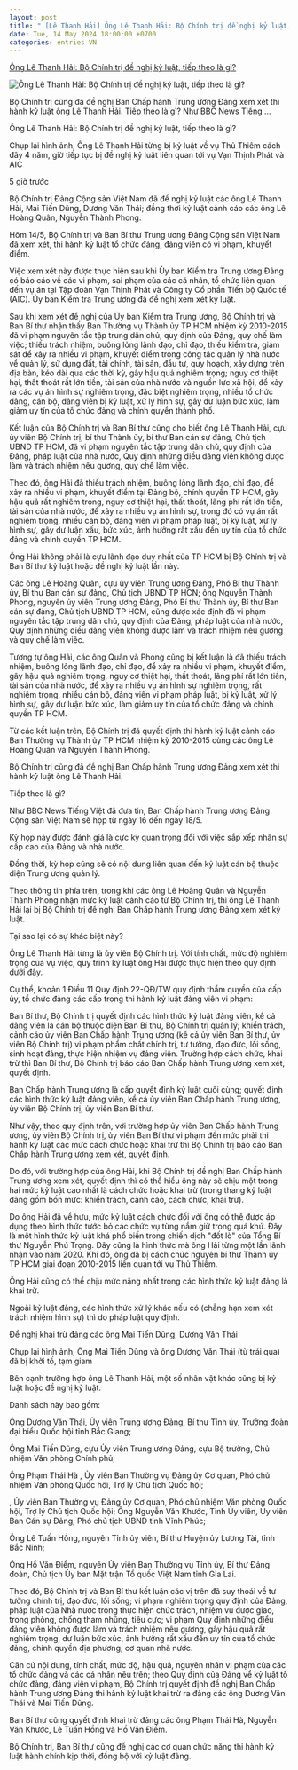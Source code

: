 ```yaml
---
layout: post
title: " [Lê Thanh Hải] Ông Lê Thanh Hải: Bộ Chính trị đề nghị kỷ luật, tiếp theo là gì?"
date: Tue, 14 May 2024 18:00:00 +0700
categories: entries VN
---
```

[Ông Lê Thanh Hải: Bộ Chính trị đề nghị kỷ luật, tiếp theo là gì?](https://www.bbc.com/vietnamese/articles/c6pyy4z9r97o)

![Ông Lê Thanh Hải: Bộ Chính trị đề nghị kỷ luật, tiếp theo là gì?](https://ichef.bbci.co.uk/news/1024/branded_vietnamese/3936/live/9fabc740-11e6-11ef-82e8-cd354766a224.jpg)

Bộ Chính trị cũng đã đề nghị Ban Chấp hành Trung ương Đảng xem xét thi hành kỷ luật ông Lê Thanh Hải. Tiếp theo là gì? Như BBC News Tiếng ...

Ông Lê Thanh Hải: Bộ Chính trị đề nghị kỷ luật, tiếp theo là gì?

Chụp lại hình ảnh, Ông Lê Thanh Hải từng bị kỷ luật về vụ Thủ Thiêm cách đây 4 năm, giờ tiếp tục bị đề nghị kỷ luật liên quan tới vụ Vạn Thịnh Phát và AIC

5 giờ trước

Bộ Chính trị Đảng Cộng sản Việt Nam đã đề nghị kỷ luật các ông Lê Thanh Hải, Mai Tiến Dũng, Dương Văn Thái; đồng thời kỷ luật cảnh cáo các ông Lê Hoàng Quân, Nguyễn Thành Phong.

Hôm 14/5, Bộ Chính trị và Ban Bí thư Trung ương Đảng Cộng sản Việt Nam đã xem xét, thi hành kỷ luật tổ chức đảng, đảng viên có vi phạm, khuyết điểm.

Việc xem xét này được thực hiện sau khi Ủy ban Kiểm tra Trung ương Đảng có báo cáo về các vi phạm, sai phạm của các cá nhân, tổ chức liên quan đến vụ án tại Tập đoàn Vạn Thịnh Phát và Công ty Cổ phần Tiến bộ Quốc tế (AIC). Ủy ban Kiểm tra Trung ương đã đề nghị xem xét kỷ luật.

Sau khi xem xét đề nghị của Ủy ban Kiểm tra Trung ương, Bộ Chính trị và Ban Bí thư nhận thấy Ban Thường vụ Thành ủy TP HCM nhiệm kỳ 2010-2015 đã vi phạm nguyên tắc tập trung dân chủ, quy định của Đảng, quy chế làm việc; thiếu trách nhiệm, buông lỏng lãnh đạo, chỉ đạo, thiếu kiểm tra, giám sát để xảy ra nhiều vi phạm, khuyết điểm trong công tác quản lý nhà nước về quản lý, sử dụng đất, tài chính, tài sản, đầu tư, quy hoạch, xây dựng trên địa bàn, kéo dài qua các thời kỳ, gây hậu quả nghiêm trọng; nguy cơ thiệt hại, thất thoát rất lớn tiền, tài sản của nhà nước và nguồn lực xã hội, để xảy ra các vụ án hình sự nghiêm trọng, đặc biệt nghiêm trọng, nhiều tổ chức đảng, cán bộ, đảng viên bị kỷ luật, xử lý hình sự, gây dư luận bức xúc, làm giảm uy tín của tổ chức đảng và chính quyền thành phố.

Kết luận của Bộ Chính trị và Ban Bí thư cũng cho biết ông Lê Thanh Hải, cựu ủy viên Bộ Chính trị, bí thư Thành ủy, bí thư Ban cán sự đảng, Chủ tịch UBND TP HCM, đã vi phạm nguyên tắc tập trung dân chủ, quy định của Đảng, pháp luật của nhà nước, Quy định những điều đảng viên không được làm và trách nhiệm nêu gương, quy chế làm việc.

Theo đó, ông Hải đã thiếu trách nhiệm, buông lỏng lãnh đạo, chỉ đạo, để xảy ra nhiều vi phạm, khuyết điểm tại Đảng bộ, chính quyền TP HCM, gây hậu quả rất nghiêm trọng, nguy cơ thiệt hại, thất thoát, lãng phí rất lớn tiền, tài sản của nhà nước, để xảy ra nhiều vụ án hình sự, trong đó có vụ án rất nghiêm trọng, nhiều cán bộ, đảng viên vi phạm pháp luật, bị kỷ luật, xử lý hình sự, gây dư luận xấu, bức xúc, ảnh hưởng rất xấu đến uy tín của tổ chức đảng và chính quyền TP HCM.

Ông Hải không phải là cựu lãnh đạo duy nhất của TP HCM bị Bộ Chính trị và Ban Bí thư kỷ luật hoặc đề nghị kỷ luật lần này.

Các ông Lê Hoàng Quân, cựu ủy viên Trung ương Đảng, Phó Bí thư Thành ủy, Bí thư Ban cán sự đảng, Chủ tịch UBND TP HCN; ông Nguyễn Thành Phong, nguyên ủy viên Trung ương Đảng, Phó Bí thư Thành ủy, Bí thư Ban cán sự đảng, Chủ tịch UBND TP HCM, cũng được xác định đã vi phạm nguyên tắc tập trung dân chủ, quy định của Đảng, pháp luật của nhà nước, Quy định những điều đảng viên không được làm và trách nhiệm nêu gương và quy chế làm việc.

Tương tự ông Hải, các ông Quân và Phong cũng bị kết luận là đã thiếu trách nhiệm, buông lỏng lãnh đạo, chỉ đạo, để xảy ra nhiều vi phạm, khuyết điểm, gây hậu quả nghiêm trọng, nguy cơ thiệt hại, thất thoát, lãng phí rất lớn tiền, tài sản của nhà nước, để xảy ra nhiều vụ án hình sự nghiêm trọng, rất nghiêm trọng, nhiều cán bộ, đảng viên vi phạm pháp luật, bị kỷ luật, xử lý hình sự, gây dư luận bức xúc, làm giảm uy tín của tổ chức đảng và chính quyền TP HCM.

Từ các kết luận trên, Bộ Chính trị đã quyết định thi hành kỷ luật cảnh cáo Ban Thường vụ Thành ủy TP HCM nhiệm kỳ 2010-2015 cùng các ông Lê Hoàng Quân và Nguyễn Thành Phong.

Bộ Chính trị cũng đã đề nghị Ban Chấp hành Trung ương Đảng xem xét thi hành kỷ luật ông Lê Thanh Hải.

Tiếp theo là gì?

Như BBC News Tiếng Việt đã đưa tin, Ban Chấp hành Trung ương Đảng Cộng sản Việt Nam sẽ họp từ ngày 16 đến ngày 18/5.

Kỳ họp này được đánh giá là cực kỳ quan trọng đối với việc sắp xếp nhân sự cấp cao của Đảng và nhà nước.

Đồng thời, kỳ họp cũng sẽ có nội dung liên quan đến kỷ luật cán bộ thuộc diện Trung ương quản lý.

Theo thông tin phía trên, trong khi các ông Lê Hoàng Quân và Nguyễn Thành Phong nhận mức kỷ luật cảnh cáo từ Bộ Chính trị, thì ông Lê Thanh Hải lại bị Bộ Chính trị đề nghị Ban Chấp hành Trung ương Đảng xem xét kỷ luật.

Tại sao lại có sự khác biệt này?

Ông Lê Thanh Hải từng là ủy viên Bộ Chính trị. Với tính chất, mức độ nghiêm trọng của vụ việc, quy trình kỷ luật ông Hải được thực hiện theo quy định dưới đây.

Cụ thể, khoản 1 Điều 11 Quy định 22-QĐ/TW quy định thẩm quyền của cấp ủy, tổ chức đảng các cấp trong thi hành kỷ luật đảng viên vi phạm:

Ban Bí thư, Bộ Chính trị quyết định các hình thức kỷ luật đảng viên, kể cả đảng viên là cán bộ thuộc diện Ban Bí thư, Bộ Chính trị quản lý; khiển trách, cảnh cáo ủy viên Ban Chấp hành Trung ương (kể cả ủy viên Ban Bí thư, ủy viên Bộ Chính trị) vi phạm phẩm chất chính trị, tư tưởng, đạo đức, lối sống, sinh hoạt đảng, thực hiện nhiệm vụ đảng viên. Trường hợp cách chức, khai trừ thì Ban Bí thư, Bộ Chính trị báo cáo Ban Chấp hành Trung ương xem xét, quyết định.

Ban Chấp hành Trung ương là cấp quyết định kỷ luật cuối cùng; quyết định các hình thức kỷ luật đảng viên, kể cả ủy viên Ban Chấp hành Trung ương, ủy viên Bộ Chính trị, ủy viên Ban Bí thư.

Như vậy, theo quy định trên, với trường hợp ủy viên Ban Chấp hành Trung ương, ủy viên Bộ Chính trị, ủy viên Ban Bí thư vi phạm đến mức phải thi hành kỷ luật các mức cách chức hoặc khai trừ thì Bộ Chính trị báo cáo Ban Chấp hành Trung ương xem xét, quyết định.

Do đó, với trường hợp của ông Hải, khi Bộ Chính trị đề nghị Ban Chấp hành Trung ương xem xét, quyết định thì có thể hiểu ông này sẽ chịu một trong hai mức kỷ luật cao nhất là cách chức hoặc khai trừ (trong thang kỷ luật đảng gồm bốn mức: khiển trách, cảnh cáo, cách chức, khai trừ).

Do ông Hải đã về hưu, mức kỷ luật cách chức đối với ông có thể được áp dụng theo hình thức tước bỏ các chức vụ từng nắm giữ trong quá khứ. Đây là một hình thức kỷ luật khá phổ biến trong chiến dịch "đốt lò" của Tổng Bí thư Nguyễn Phú Trọng. Đây cũng là hình thức mà ông Hải từng một lần lãnh nhận vào năm 2020. Khi đó, ông đã bị cách chức nguyên bí thư Thành ủy TP HCM giai đoạn 2010-2015 liên quan tới vụ Thủ Thiêm.

Ông Hải cũng có thể chịu mức nặng nhất trong các hình thức kỷ luật đảng là khai trừ.

Ngoài kỷ luật đảng, các hình thức xử lý khác nếu có (chẳng hạn xem xét trách nhiệm hình sự) thì do pháp luật quy định.

Đề nghị khai trừ đảng các ông Mai Tiến Dũng, Dương Văn Thái

Chụp lại hình ảnh, Ông Mai Tiến Dũng và ông Dương Văn Thái (từ trái qua) đã bị khởi tố, tạm giam

Bên cạnh trường hợp ông Lê Thanh Hải, một số nhân vật khác cũng bị kỷ luật hoặc đề nghị kỷ luật.

Danh sách này bao gồm:

Ông Dương Văn Thái, Ủy viên Trung ương Đảng, Bí thư Tỉnh ủy, Trưởng đoàn đại biểu Quốc hội tỉnh Bắc Giang;

Ông Mai Tiến Dũng, cựu Ủy viên Trung ương Đảng, cựu Bộ trưởng, Chủ nhiệm Văn phòng Chính phủ;

Ông Phạm Thái Hà , Ủy viên Ban Thường vụ Đảng ủy Cơ quan, Phó chủ nhiệm Văn phòng Quốc hội, Trợ lý Chủ tịch Quốc hội;

, Ủy viên Ban Thường vụ Đảng ủy Cơ quan, Phó chủ nhiệm Văn phòng Quốc hội, Trợ lý Chủ tịch Quốc hội; Ông Nguyễn Văn Khước, Tỉnh Ủy viên, Ủy viên Ban Cán sự Đảng, Phó chủ tịch UBND tỉnh Vĩnh Phúc;

Ông Lê Tuấn Hồng, nguyên Tỉnh ủy viên, Bí thư Huyện ủy Lương Tài, tỉnh Bắc Ninh;

Ông Hồ Văn Điềm, nguyên Ủy viên Ban Thường vụ Tỉnh ủy, Bí thư Đảng đoàn, Chủ tịch Ủy ban Mặt trận Tổ quốc Việt Nam tỉnh Gia Lai.

Theo đó, Bộ Chính trị và Ban Bí thư kết luận các vị trên đã suy thoái về tư tưởng chính trị, đạo đức, lối sống; vi phạm nghiêm trọng quy định của Đảng, pháp luật của Nhà nước trong thực hiện chức trách, nhiệm vụ được giao, trong phòng, chống tham nhũng, tiêu cực; vi phạm Quy định những điều đảng viên không được làm và trách nhiệm nêu gương, gây hậu quả rất nghiêm trọng, dư luận bức xúc, ảnh hưởng rất xấu đến uy tín của tổ chức đảng, chính quyền địa phương, cơ quan nhà nước.

Căn cứ nội dung, tính chất, mức độ, hậu quả, nguyên nhân vi phạm của các tổ chức đảng và các cá nhân nêu trên; theo Quy định của Đảng về kỷ luật tổ chức đảng, đảng viên vi phạm, Bộ Chính trị quyết định đề nghị Ban Chấp hành Trung ương Đảng thi hành kỷ luật khai trừ ra đảng các ông Dương Văn Thái và Mai Tiến Dũng.

Ban Bí thư cũng quyết định khai trừ đảng các ông Phạm Thái Hà, Nguyễn Văn Khước, Lê Tuấn Hồng và Hồ Văn Điềm.

Bộ Chính trị, Ban Bí thư cũng đề nghị các cơ quan chức năng thi hành kỷ luật hành chính kịp thời, đồng bộ với kỷ luật đảng.

